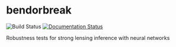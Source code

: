 bendorbreak
============


![Build Status](https://github.com/JelleAalbers/bendorbreak/actions/workflows/pytest.yml/badge.svg)
[![Documentation Status](https://readthedocs.org/projects/nabendorbreakfi/badge/?version=latest)](https://bendorbreak.readthedocs.io/en/latest/?badge=latest)

Robustness tests for strong lensing inference with neural networks

